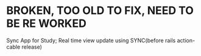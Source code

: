 # BROKEN, TOO OLD TO FIX, NEED TO BE RE WORKED

Sync App for Study;
Real time view update using SYNC(before rails action-cable release)
